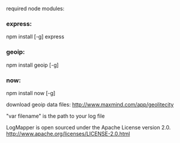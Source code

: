 required node modules:

### express:
npm install [-g] express

### geoip:
npm install geoip [-g]

### now:
npm install now [-g]

download geoip data files:
http://www.maxmind.com/app/geolitecity

"var filename" is the path to your log file


LogMapper is open sourced under the Apache License version 2.0.
http://www.apache.org/licenses/LICENSE-2.0.html